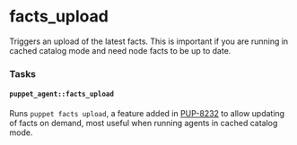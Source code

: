 
# facts_upload

Triggers an upload of the latest facts. This is important if you are running in cached catalog mode and need node facts to be up to date.

### Tasks

#### `puppet_agent::facts_upload`

Runs `puppet facts upload`, a feature added in [PUP-8232](https://tickets.puppetlabs.com/browse/PUP-8232) to allow updating of facts on demand, most useful when running agents in cached catalog mode.
